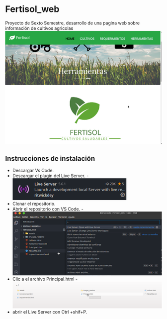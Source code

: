 # Fertisol_web
Proyecto de Sexto Semestre, desarrollo de una pagina web sobre información de cultivos agricolas
![captura1](images_readme/fertisol1.png)

## Instrucciones de instalación

- Descargar Vs Code.
- Descargar el plugin del Live Server.
-![captura3](images_readme/fertisol3.png)
- Clonar el repositorio.
- Abrir el repositorio con VS Code.
-![captura2](images_readme/fertisol2.png)
- Clic a el archivo Principal.html
-![captura2](images_readme/fertisol4.png)
- abrir el Live Server con Ctrl +shif+P.

